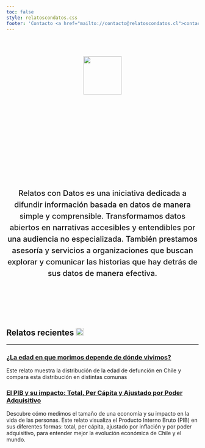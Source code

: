 ```yaml
---
toc: false
style: relatoscondatos.css
footer: 'Contacto <a href="mailto://contacto@relatoscondatos.cl">contacto@relatoscondatos.cl</a>'
---
```


<div class="hero">
  <div><img src="./relatoscondatos.png" width="100px"></div>
  <h1>Relatos con datos</h1>
  <h2>Relatos con Datos es una iniciativa dedicada a difundir información basada en datos de manera simple y comprensible. Transformamos datos abiertos en narrativas accesibles y entendibles por una audiencia no especializada. También prestamos asesoría y servicios a organizaciones que buscan explorar y comunicar las historias que hay detrás de sus datos de manera efectiva.</h2>
</div>


## Relatos recientes <img src="./relatoscondatos.png" height="20px">  
---
### [¿La edad en que morimos depende de dónde vivimos?](https://www.relatoscondatos.cl/la-edad-en-que-morimos/)
Este relato muestra la distribución de la edad de defunción en Chile y compara esta distribución en distintas comunas

### [El PIB y su impacto: Total, Per Cápita y Ajustado por Poder Adquisitivo](https://www.relatoscondatos.cl/pib-per-capita/)
Descubre cómo medimos el tamaño de una economía y su impacto en la vida de las personas. Este relato visualiza el Producto Interno Bruto (PIB) en sus diferentes formas: total, per cápita, ajustado por inflación y por poder adquisitivo, para entender mejor la evolución económica de Chile y el mundo.




<style>

.hero {
  display: flex;
  flex-direction: column;
  align-items: center;
  font-family: var(--sans-serif);
  margin: 4rem 0 8rem;
  text-wrap: balance;
  text-align: center;
}

.hero h1 {
  margin: 1rem 0;
  padding: 1rem 0;
  max-width: none;
  font-size: 14vw;
  font-weight: 900;
  line-height: 1;
  background: linear-gradient(30deg, var(--theme-foreground-focus), currentColor);
  -webkit-background-clip: text;
  -webkit-text-fill-color: transparent;
  background-clip: text;
}

.hero h2 {
  margin: 0;
  max-width: 34em;
  font-size: 20px;
  font-style: initial;
  font-weight: 500;
  line-height: 1.5;
  color: var(--theme-foreground-muted);
}

@media (min-width: 640px) {
  .hero h1 {
    font-size: 90px;
  }
}

</style>
